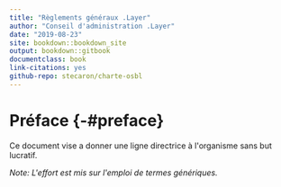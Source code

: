 ```yaml
---
title: "Règlements généraux .Layer"
author: "Conseil d'administration .Layer"
date: "2019-08-23"
site: bookdown::bookdown_site
output: bookdown::gitbook
documentclass: book
link-citations: yes
github-repo: stecaron/charte-osbl
---
```


# Préface {-#preface}

Ce document vise a donner une ligne directrice à l'organisme sans but lucratif.

*Note: L'effort est mis sur l'emploi de termes génériques.*